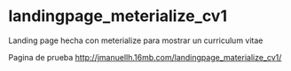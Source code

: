 # landingpage_meterialize_cv1
Landing page hecha con meterialize para mostrar un curriculum vitae

Pagina de prueba
http://jmanuellh.16mb.com/landingpage_materialize_cv1/
